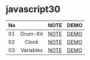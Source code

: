 # javascript30


<!--   02 |                          | [NOTE]()     | [DEMO]()    |  -->

  No |                                 | NOTE     | DEMO |
 --- | :-----------------------------: | ----     | ---- |
  01 |         Drum-Kit                | [NOTE](https://milletbard.github.io/2017/12/08/js1/) | [DEMO](https://milletbard.github.io/javascript30/01_JavaScript-Drum-Kit/milletbard.html)     |
  02 |           Clock                 | [NOTE](https://milletbard.github.io/2017/12/08/js2/) | [DEMO](https://milletbard.github.io/javascript30/02_JSandCSS_Clock/milletbard.html)    | 
  03 |         Variables               | [NOTE](https://milletbard.github.io/2017/12/20/js3/)     | [DEMO](https://milletbard.github.io/javascript30/03_CSS_Variables/milletbard.html)    | 

